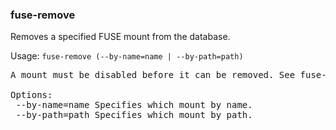### fuse-remove
Removes a specified FUSE mount from the database.

Usage: `fuse-remove (--by-name=name | --by-path=path)`
<pre>
A mount must be disabled before it can be removed. See fuse-disable.

Options:
 --by-name=name Specifies which mount by name.
 --by-path=path Specifies which mount by path.
</pre>
